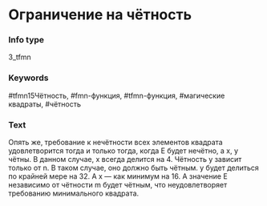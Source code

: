 # Ограничение на чётность
### Info type
3_tfmn
### Keywords
#tfmn15Чётность, #fmn-функция, #tfmn-функция, #магические квадраты, #чётность
### Text
Опять же, требование к нечётности всех элементов квадрата удовлетворится тогда и только тогда, когда E будет нечётно, а x, y чётны. В данном случае, x всегда делится на 4. Чётность y зависит только от n. В таком случае, оно должно быть чётным. y будет делиться по крайней мере на 32. А x — как минимум на 16. А значение E независимо от чётности m будет чётным, что неудовлетворяет требованию минимального квадрата.
